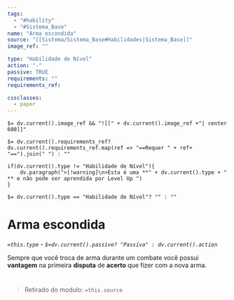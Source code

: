 ```yaml
---
tags:
  - "#hability"
  - "#Sistema_Base"
name: "Arma escondida"
source: "[[Sistema/Sistema_Base#Habilidades|Sistema_Base]]"
image_ref: ""

type: "Habilidade de Nível"
action: "-"
passive: TRUE
requirements: ""
requirements_ref:  

cssclasses:
  - paper
---
```

`$= dv.current().image_ref && "![[" + dv.current().image_ref +"| center 600]]"`


`$= dv.current().requirements_ref? dv.current().requirements_ref.map(ref => "==Requer " + ref+ "==").join(" ") : ""`

```dataviewjs
if(dv.current().type != "Habilidade de Nível"){
	dv.paragraph(">[!warning]\n>Esta é uma **" + dv.current().type + " ** e não pode ser aprendida por Level Up ")
}
```


`$= dv.current().type == "Habilidade de Nível"? "" : ""`
# Arma escondida
*`=this.type` - `$=dv.current().passive? "Passiva" : dv.current().action`*

Sempre que você troca de arma durante um combate você possui **vantagem** na primeira **disputa** de **acerto** que fizer com a nova arma.


#
> Retirado do modulo: `=this.source`